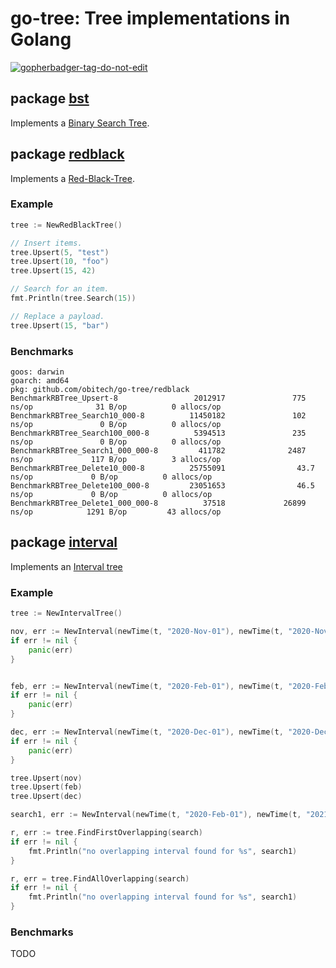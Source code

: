 # go-tree: Tree implementations in Golang

<a href='https://github.com/jpoles1/gopherbadger' target='_blank'>![gopherbadger-tag-do-not-edit](https://img.shields.io/badge/Go%20Coverage-82%25-brightgreen.svg?longCache=true&style=flat)</a>

## package [bst](./bst)

Implements a [Binary Search Tree](https://en.wikipedia.org/wiki/Binary_search_tree).

## package [redblack](./redblack)

Implements a [Red-Black-Tree](https://en.wikipedia.org/wiki/Red%E2%80%93black_tree).

### Example

```go
tree := NewRedBlackTree()

// Insert items.
tree.Upsert(5, "test")
tree.Upsert(10, "foo")
tree.Upsert(15, 42)

// Search for an item.
fmt.Println(tree.Search(15)) 

// Replace a payload.
tree.Upsert(15, "bar")
```

### Benchmarks

````
goos: darwin
goarch: amd64
pkg: github.com/obitech/go-tree/redblack
BenchmarkRBTree_Upsert-8                 2012917               775 ns/op              31 B/op          0 allocs/op
BenchmarkRBTree_Search10_000-8          11450182               102 ns/op               0 B/op          0 allocs/op
BenchmarkRBTree_Search100_000-8          5394513               235 ns/op               0 B/op          0 allocs/op
BenchmarkRBTree_Search1_000_000-8         411782              2487 ns/op             117 B/op          3 allocs/op
BenchmarkRBTree_Delete10_000-8          25755091                43.7 ns/op             0 B/op          0 allocs/op
BenchmarkRBTree_Delete100_000-8         23051653                46.5 ns/op             0 B/op          0 allocs/op
BenchmarkRBTree_Delete1_000_000-8          37518             26899 ns/op            1291 B/op         43 allocs/op
````

## package [interval](./interval)

Implements an [Interval tree](https://en.wikipedia.org/wiki/Interval_tree)

### Example

```go
tree := NewIntervalTree()

nov, err := NewInterval(newTime(t, "2020-Nov-01"), newTime(t, "2020-Nov-02"))
if err != nil {
	panic(err)
}


feb, err := NewInterval(newTime(t, "2020-Feb-01"), newTime(t, "2020-Feb-02"))
if err != nil {
	panic(err)
}

dec, err := NewInterval(newTime(t, "2020-Dec-01"), newTime(t, "2020-Dec-02"))
if err != nil {
	panic(err)
}

tree.Upsert(nov)
tree.Upsert(feb)
tree.Upsert(dec)

search1, err := NewInterval(newTime(t, "2020-Feb-01"), newTime(t, "2021-Feb-02"))

r, err := tree.FindFirstOverlapping(search)
if err != nil {
	fmt.Println("no overlapping interval found for %s", search1)
}

r, err = tree.FindAllOverlapping(search)
if err != nil {
    fmt.Println("no overlapping interval found for %s", search1)
}
```

### Benchmarks

TODO
